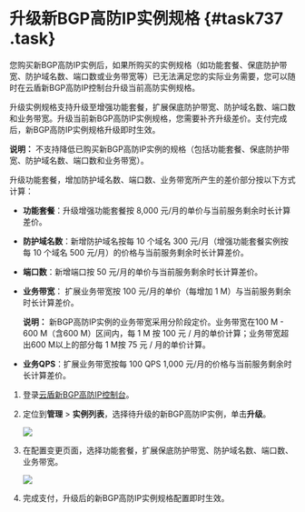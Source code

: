 # 升级新BGP高防IP实例规格 {#task737 .task}

您购买新BGP高防IP实例后，如果所购买的实例规格（如功能套餐、保底防护带宽、防护域名数、端口数或业务带宽等）已无法满足您的实际业务需要，您可以随时在云盾新BGP高防IP控制台升级当前高防实例规格。

升级实例规格支持升级至增强功能套餐，扩展保底防护带宽、防护域名数、端口数和业务带宽。升级当前新BGP高防IP实例规格，您需要补齐升级差价。支付完成后，新BGP高防IP实例规格升级即时生效。

**说明：** 不支持降低已购买新BGP高防IP实例的规格（包括功能套餐、保底防护带宽、防护域名数、端口数和业务带宽）。

升级功能套餐，增加防护域名数、端口数、业务带宽所产生的差价部分按以下方式计算：

-   **功能套餐**：升级增强功能套餐按 8,000 元/月的单价与当前服务剩余时长计算差价。
-   **防护域名数**：新增防护域名按每 10 个域名 300 元/月（增强功能套餐实例按每 10 个域名 500 元/月）的价格与当前服务剩余时长计算差价。
-   **端口数**：新增端口按 50 元/月的单价与当前服务剩余时长计算差价。
-   **业务带宽**： 扩展业务带宽按 100 元/月的单价（每增加 1 M）与当前服务剩余时长计算差价。

    **说明：** 新BGP高防IP实例的业务带宽采用分阶段定价。业务带宽在100 M - 600 M（含600 M）区间内，每 1 M 按 100 元 / 月的单价计算；业务带宽超出600 M以上的部分每 1 M按 75 元 / 月的单价计算。

-   **业务QPS**：扩展业务带宽按每 100 QPS 1,000 元/月的价格与当前服务剩余时长计算差价。

1.  登录[云盾新BGP高防IP控制台](https://yundunnext.console.aliyun.com/?p=ddoscoo#/report)。
2.  定位到**管理** \> **实例列表**，选择待升级的新BGP高防IP实例，单击**升级**。 

    ![](http://static-aliyun-doc.oss-cn-hangzhou.aliyuncs.com/assets/img/79683/156775470036584_zh-CN.png)

3.  在配置变更页面，选择功能套餐，扩展保底防护带宽、防护域名数、端口数、业务带宽。 

    ![](http://static-aliyun-doc.oss-cn-hangzhou.aliyuncs.com/assets/img/79683/156775470036630_zh-CN.png)

4.  完成支付，升级后的新BGP高防IP实例规格配置即时生效。

